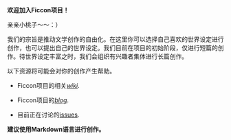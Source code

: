 **欢迎加入Ficcon项目！**

亲亲小桃子～～：）

我们的宗旨是推动文学创作的自由化。在这里你可以选择自己喜欢的世界设定进行创作，也可以提出自己的世界设定。我们目前在项目的初始阶段，仅进行短篇的创作。待世界设定丰富之时，我们会组织有兴趣者集体进行长篇创作。

以下资源将可能会对你的创作产生帮助。


* Ficcon项目的相关[*wiki*](https://github.com/scorpiohw/Ficcon/wiki).

* Ficcon项目的[*blog*](http://ficcon.diandian.com/).

* 目前正在讨论的[issues](https://github.com/scorpiohw/Ficcon/issues?state=open).

**建议使用Markdown语言进行创作。**
